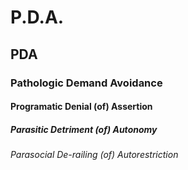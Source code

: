 # P.D.A.
## PDA
### Pathologic Demand Avoidance
#### Programatic Denial (of) Assertion
##### Parasitic Detriment (of) Autonomy
###### Parasocial De-railing (of) Autorestriction